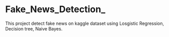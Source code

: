 # Fake_News_Detection_
This project detect fake news on kaggle dataset using Losgistic Regression, Decision tree, Naive Bayes.
